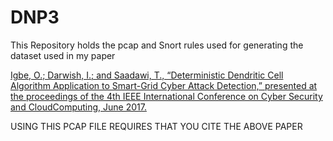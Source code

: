 # DNP3
This Repository holds the pcap and Snort rules used for generating the dataset used in my paper 

[Igbe, O.; Darwish, I.; and Saadawi, T., “Deterministic Dendritic Cell Algorithm Application to Smart-Grid Cyber Attack Detection,” presented at the proceedings of the 4th IEEE International Conference on Cyber Security and CloudComputing, June 2017.](https://www.researchgate.net/publication/316701640_Deterministic_Dendritic_Cell_Algorithm_Application_to_Smart_Grid_Cyber-Attack_Detection)

USING THIS PCAP FILE REQUIRES THAT YOU CITE THE ABOVE PAPER
